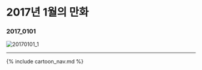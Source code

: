 # 2017년 1월의 만화

### 2017_0101
![20170101_1](/2017_01/20170101_1.jpg)

* * *

{% include cartoon_nav.md %}
